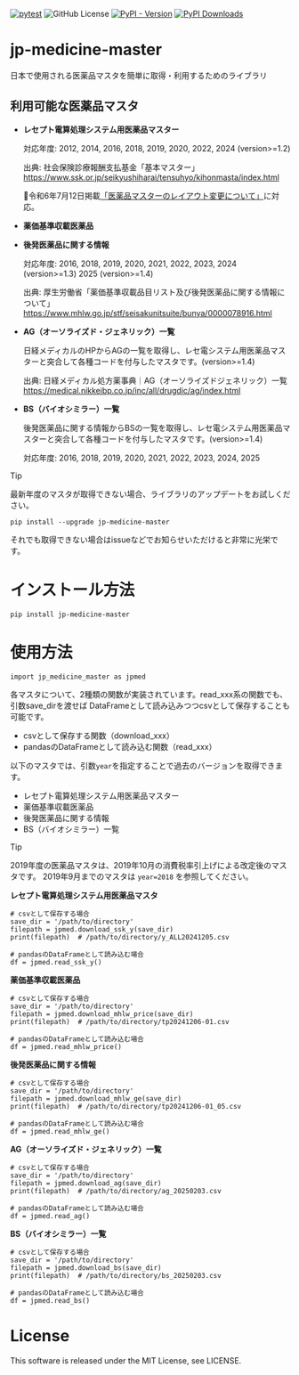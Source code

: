 [![pytest](https://github.com/shiro46mt/jp-medicine-master/actions/workflows/pytest.yml/badge.svg)](https://github.com/shiro46mt/jp-medicine-master/actions/workflows/pytest.yml)
![GitHub License](https://img.shields.io/github/license/shiro46mt/jp-medicine-master)
[![PyPI - Version](https://img.shields.io/pypi/v/jp-medicine-master)](https://pypi.org/project/jp-medicine-master/)
[![PyPI Downloads](https://static.pepy.tech/badge/jp-medicine-master)](https://pepy.tech/projects/jp-medicine-master)

# jp-medicine-master
日本で使用される医薬品マスタを簡単に取得・利用するためのライブラリ

## 利用可能な医薬品マスタ
- **レセプト電算処理システム用医薬品マスター**

    対応年度: 2012, 2014, 2016, 2018, 2019, 2020, 2022, 2024 (version>=1.2)

    出典: 社会保険診療報酬支払基金「基本マスター」
    https://www.ssk.or.jp/seikyushiharai/tensuhyo/kihonmasta/index.html

    🎉令和6年7月12日掲載[「医薬品マスターのレイアウト変更について」](https://www.ssk.or.jp/seikyushiharai/tensuhyo/kihonmasta/r06kaiteijoho.files/r06kaitei_20240712.pdf)に対応。

- **薬価基準収載医薬品**
- **後発医薬品に関する情報**

    対応年度: 2016, 2018, 2019, 2020, 2021, 2022, 2023, 2024 (version>=1.3) 2025 (version>=1.4)

    出典: 厚生労働省「薬価基準収載品目リスト及び後発医薬品に関する情報について」
    https://www.mhlw.go.jp/stf/seisakunitsuite/bunya/0000078916.html

- **AG（オーソライズド・ジェネリック）一覧**

    日経メディカルのHPからAGの一覧を取得し、レセ電システム用医薬品マスターと突合して各種コードを付与したマスタです。(version>=1.4)

    出典: 日経メディカル処方薬事典｜AG（オーソライズドジェネリック）一覧
    https://medical.nikkeibp.co.jp/inc/all/drugdic/ag/index.html

- **BS（バイオシミラー）一覧**

    後発医薬品に関する情報からBSの一覧を取得し、レセ電システム用医薬品マスターと突合して各種コードを付与したマスタです。(version>=1.4)

    対応年度: 2016, 2018, 2019, 2020, 2021, 2022, 2023, 2024, 2025


> [!TIP]
>
> 最新年度のマスタが取得できない場合、ライブラリのアップデートをお試しください。
> ```
> pip install --upgrade jp-medicine-master
> ```
> それでも取得できない場合はissueなどでお知らせいただけると非常に光栄です。

# インストール方法
```
pip install jp-medicine-master
```

# 使用方法
```
import jp_medicine_master as jpmed
```

各マスタについて、2種類の関数が実装されています。read_xxx系の関数でも、引数save_dirを渡せば DataFrameとして読み込みつつcsvとして保存することも可能です。

* csvとして保存する関数（download_xxx）
* pandasのDataFrameとして読み込む関数（read_xxx）

以下のマスタでは、引数`year`を指定することで過去のバージョンを取得できます。
- レセプト電算処理システム用医薬品マスター
- 薬価基準収載医薬品
- 後発医薬品に関する情報
- BS（バイオシミラー）一覧

> [!TIP]
>
> 2019年度の医薬品マスタは、2019年10月の消費税率引上げによる改定後のマスタです。
> 2019年9月までのマスタは `year=2018` を参照してください。


**レセプト電算処理システム用医薬品マスタ**

```
# csvとして保存する場合
save_dir = '/path/to/directory'
filepath = jpmed.download_ssk_y(save_dir)
print(filepath)  # /path/to/directory/y_ALL20241205.csv

# pandasのDataFrameとして読み込む場合
df = jpmed.read_ssk_y()
```

**薬価基準収載医薬品**

```
# csvとして保存する場合
save_dir = '/path/to/directory'
filepath = jpmed.download_mhlw_price(save_dir)
print(filepath)  # /path/to/directory/tp20241206-01.csv

# pandasのDataFrameとして読み込む場合
df = jpmed.read_mhlw_price()
```

**後発医薬品に関する情報**

```
# csvとして保存する場合
save_dir = '/path/to/directory'
filepath = jpmed.download_mhlw_ge(save_dir)
print(filepath)  # /path/to/directory/tp20241206-01_05.csv

# pandasのDataFrameとして読み込む場合
df = jpmed.read_mhlw_ge()
```

**AG（オーソライズド・ジェネリック）一覧**

```
# csvとして保存する場合
save_dir = '/path/to/directory'
filepath = jpmed.download_ag(save_dir)
print(filepath)  # /path/to/directory/ag_20250203.csv

# pandasのDataFrameとして読み込む場合
df = jpmed.read_ag()
```

**BS（バイオシミラー）一覧**

```
# csvとして保存する場合
save_dir = '/path/to/directory'
filepath = jpmed.download_bs(save_dir)
print(filepath)  # /path/to/directory/bs_20250203.csv

# pandasのDataFrameとして読み込む場合
df = jpmed.read_bs()
```

# License
This software is released under the MIT License, see LICENSE.
